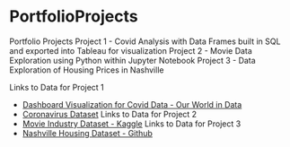 # PortfolioProjects
Portfolio Projects
Project 1 - Covid Analysis with Data Frames built in SQL and exported into Tableau for visualization
Project 2 - Movie Data Exploration using Python within Jupyter Notebook
Project 3  - Data Exploration of Housing Prices in Nashville

Links to Data for Project 1
- [Dashboard Visualization for Covid Data - Our World in Data](https://public.tableau.com/views/CovidPortfolioProject_16668063466610/Dashboard1?:language=en-US&:display_count=n&:origin=viz_share_link)
- [Coronavirus Dataset](https://ourworldindata.org/covid-deaths)
Links to Data for Project 2
- [Movie Industry Dataset - Kaggle](https://www.kaggle.com/datasets/danielgrijalvas/movies)
Links to Data for Project 3
- [Nashville Housing Dataset - Github](https://github.com/AlexTheAnalyst/PortfolioProjects/blob/main/Nashville%20Housing%20Data%20for%20Data%20Cleaning.xlsx)
